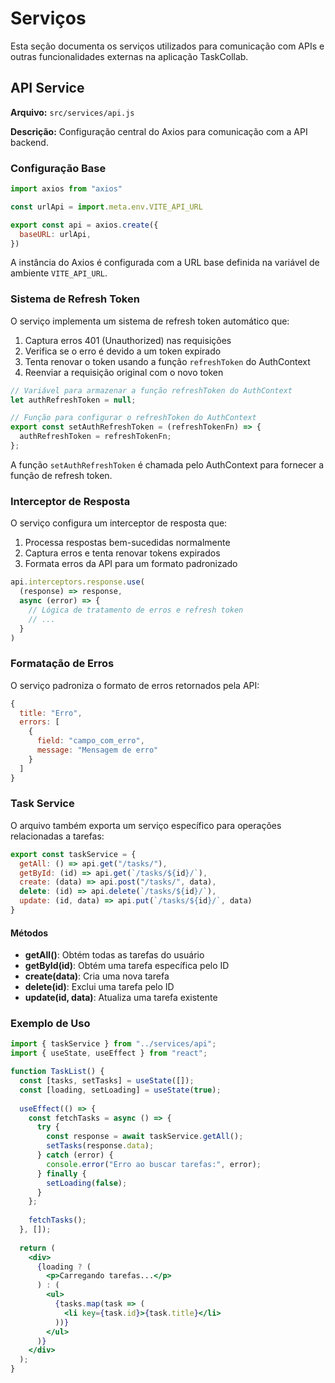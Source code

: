 # Serviços

Esta seção documenta os serviços utilizados para comunicação com APIs e outras funcionalidades externas na aplicação TaskCollab.

## API Service

**Arquivo:** `src/services/api.js`

**Descrição:** Configuração central do Axios para comunicação com a API backend.

### Configuração Base

```javascript
import axios from "axios"

const urlApi = import.meta.env.VITE_API_URL

export const api = axios.create({
  baseURL: urlApi, 
})
```

A instância do Axios é configurada com a URL base definida na variável de ambiente `VITE_API_URL`.

### Sistema de Refresh Token

O serviço implementa um sistema de refresh token automático que:

1. Captura erros 401 (Unauthorized) nas requisições
2. Verifica se o erro é devido a um token expirado
3. Tenta renovar o token usando a função `refreshToken` do AuthContext
4. Reenviar a requisição original com o novo token

```javascript
// Variável para armazenar a função refreshToken do AuthContext
let authRefreshToken = null;

// Função para configurar o refreshToken do AuthContext
export const setAuthRefreshToken = (refreshTokenFn) => {
  authRefreshToken = refreshTokenFn;
};
```

A função `setAuthRefreshToken` é chamada pelo AuthContext para fornecer a função de refresh token.

### Interceptor de Resposta

O serviço configura um interceptor de resposta que:

1. Processa respostas bem-sucedidas normalmente
2. Captura erros e tenta renovar tokens expirados
3. Formata erros da API para um formato padronizado

```javascript
api.interceptors.response.use(
  (response) => response,
  async (error) => {
    // Lógica de tratamento de erros e refresh token
    // ...
  }
)
```

### Formatação de Erros

O serviço padroniza o formato de erros retornados pela API:

```javascript
{
  title: "Erro",
  errors: [
    {
      field: "campo_com_erro",
      message: "Mensagem de erro"
    }
  ]
}
```

### Task Service

O arquivo também exporta um serviço específico para operações relacionadas a tarefas:

```javascript
export const taskService = {
  getAll: () => api.get("/tasks/"),
  getById: (id) => api.get(`/tasks/${id}/`),
  create: (data) => api.post("/tasks/", data),
  delete: (id) => api.delete(`/tasks/${id}/`),
  update: (id, data) => api.put(`/tasks/${id}/`, data)
}
```

#### Métodos

- **getAll()**: Obtém todas as tarefas do usuário
- **getById(id)**: Obtém uma tarefa específica pelo ID
- **create(data)**: Cria uma nova tarefa
- **delete(id)**: Exclui uma tarefa pelo ID
- **update(id, data)**: Atualiza uma tarefa existente

### Exemplo de Uso

```jsx
import { taskService } from "../services/api";
import { useState, useEffect } from "react";

function TaskList() {
  const [tasks, setTasks] = useState([]);
  const [loading, setLoading] = useState(true);
  
  useEffect(() => {
    const fetchTasks = async () => {
      try {
        const response = await taskService.getAll();
        setTasks(response.data);
      } catch (error) {
        console.error("Erro ao buscar tarefas:", error);
      } finally {
        setLoading(false);
      }
    };
    
    fetchTasks();
  }, []);
  
  return (
    <div>
      {loading ? (
        <p>Carregando tarefas...</p>
      ) : (
        <ul>
          {tasks.map(task => (
            <li key={task.id}>{task.title}</li>
          ))}
        </ul>
      )}
    </div>
  );
}
```